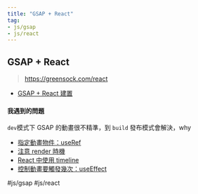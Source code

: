 ```yaml
---
title: "GSAP + React"
tag: 
- js/gsap
- js/react
---
```


##  GSAP + React
>https://greensock.com/react

- [GSAP + React 建置](GSAP%20+%20React%20建置.md)

#### 我遇到的問題
`dev`模式下  GSAP 的動畫很不精準，到 `build` 發布模式會解決，why

- [指定動畫物件：useRef](指定動畫物件：useRef.md)
- [注意 render 時機](注意%20render%20時機.md)
- [React 中使用 timeline](React%20中使用%20timeline.md)
- [控制動畫要觸發幾次：useEffect](控制動畫要觸發幾次：useEffect.md)

#js/gsap #js/react 